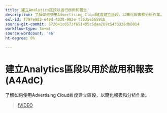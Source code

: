 ```yaml
---
title: 建立Analytics區段以進行啟用和報告
description: 了解如何使用Advertising Cloud維度建立區段，以簡化報表和分析作業。
exl-id: f797e982-e49d-4038-982e-f2635e56591b
source-git-commit: 572041c0573f651405c5daa269c5433326db0814
workflow-type: tm+mt
source-wordcount: '46'
ht-degree: 0%

---
```


# 建立Analytics區段以用於啟用和報表(A4AdC)

了解如何使用Advertising Cloud維度建立區段，以簡化報表和分析作業。

>[!VIDEO](https://video.tv.adobe.com/v/33916)
